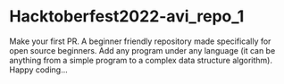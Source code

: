 # Hacktoberfest2022-avi_repo_1
Make your first PR. A beginner friendly repository made specifically for open source beginners. Add any program under any language (it can be anything from a simple program to a complex data structure algorithm). Happy coding...
